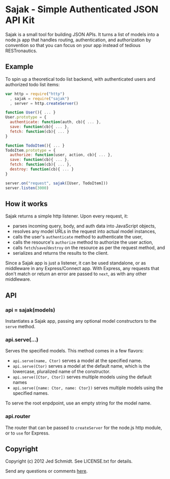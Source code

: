 Sajak - Simple Authenticated JSON API Kit
=========================================

Sajak is a small tool for building JSON APIs. It turns a list of models into a node.js app that handles routing, authentication, and authorization by convention so that you can focus on your app instead of tedious RESTronautics.

Example
-------

To spin up a theoretical todo list backend, with authenticated users and authorized todo list items:

```javascript
var http = require("http")
  , sajak = require("sajak")
  , server = http.createServer()

function User(){ ... }
User.prototype = {
  authenticate: function(auth, cb){ ... },
  save: function(cb){ ... },
  fetch: function(cb){ ... }
}

function TodoItem(){ ... }
TodoItem.prototype = {
  authorize: function(user, action, cb){ ... },
  save: function(cb){ ... },
  fetch: function(cb){ ... },
  destroy: function(cb){ ... }
}

server.on("request", sajak([User, TodoItem]))
server.listen(3000)
```

How it works
------------

Sajak returns a simple http listener. Upon every request, it:

- parses incoming query, body, and auth data into JavaScript objects,
- resolves any model URLs in the request into actual model instances,
- calls the user's `authenticate` method to authenticate the user,
- calls the resource's `authorize` method to authorize the user action,
- calls `fetch`/`save`/`destroy` on the resource as per the request method, and
- serializes and returns the results to the client.

Since a Sajak app is just a listener, it can be used standalone, or as middleware in any Express/Connect app. With Express, any requests that don't match or return an error are passed to `next`, as with any other middleware.

API
---

### api = sajak(models)

Instantiates a Sajak app, passing any optional model constructors to the `serve` method.

### api.serve(...)

Serves the specified models. This method comes in a few flavors:

- `api.serve(name, Ctor)` serves a model at the specified name.
- `api.serve(Ctor)` serves a model at the default name, which is the lowercase, pluralized name of the constructor.
- `api.serve([Ctor, Ctor])` serves multiple models using the default names
- `api.serve({name: Ctor, name: Ctor})` serves multiple models using the specified names.

To serve the root enpdpoint, use an empty string for the model name.

### api.router

The router that can be passed to `createServer` for the node.js http module, or to `use` for Express.

Copyright
---------

Copyright (c) 2012 Jed Schmidt. See LICENSE.txt for details.

Send any questions or comments [here][twitter].

[twitter]: http://twitter.com/jedschmidt
